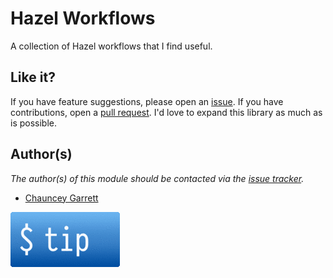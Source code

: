 # Hazel Workflows

A collection of Hazel workflows that I find useful.

## Like it?

If you have feature suggestions, please open an [issue](https://github.com/chauncey-garrett/hazel-workflows/issues "chauncey-garrett/hazel-workflows/issues"). If you have contributions, open a [pull request](https://github.com/chauncey-garrett/hazel-workflows/pull-request "chauncey-garrett/hazel-workflows/pulls"). I'd love to expand this library as much as is possible.

## Author(s)

*The author(s) of this module should be contacted via the [issue tracker](https://github.com/chauncey-garrett/hazel-workflows/issues "chauncey-garrett/hazel-workflows/issues").*

  - [Chauncey Garrett](https://github.com/chauncey-garrett "chauncey-garrett")

[![](/img/tip.gif)](http://chauncey.io/about/index.html#tip)
